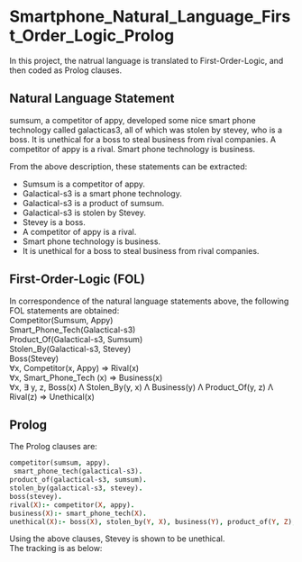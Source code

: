 # Smartphone_Natural_Language_First_Order_Logic_Prolog
In this project, the natrual language is translated to First-Order-Logic, and then coded as Prolog clauses.  

## Natural Language Statement
sumsum, a competitor of appy, developed some nice smart phone technology called galacticas3, all of which was stolen by stevey, who is a boss. It is unethical for a boss to steal business from rival companies. A competitor of appy is a rival. Smart phone technology is business.  

From the above description, these statements can be extracted:  
* Sumsum is a competitor of appy.  
* Galactical-s3 is a smart phone technology.  
* Galactical-s3 is a product of sumsum.  
* Galactical-s3 is stolen by Stevey.  
* Stevey is a boss.  
* A competitor of appy is a rival.  
* Smart phone technology is business.  
* It is unethical for a boss to steal business from rival companies.  

## First-Order-Logic (FOL)  
In correspondence of the natural language statements above, the following FOL statements are obtained:  
Competitor(Sumsum, Appy)  
Smart_Phone_Tech(Galactical-s3)  
Product_Of(Galactical-s3, Sumsum)  
Stolen_By(Galactical-s3, Stevey)  
Boss(Stevey)  
∀x, Competitor(x, Appy) ⇒ Rival(x)  
∀x, Smart_Phone_Tech (x) ⇒ Business(x)  
∀x, ∃ y, z, Boss(x) Λ Stolen_By(y, x) Λ Business(y) Λ Product_Of(y, z) Λ Rival(z) ⇒ Unethical(x)  

## Prolog
The Prolog clauses are: 
```prolog
competitor(sumsum, appy).
 smart_phone_tech(galactical-s3).
product_of(galactical-s3, sumsum).
stolen_by(galactical-s3, stevey).
boss(stevey).
rival(X):- competitor(X, appy).
business(X):- smart_phone_tech(X).
unethical(X):- boss(X), stolen_by(Y, X), business(Y), product_of(Y, Z), rival(Z).
```

Using the above clauses, Stevey is shown to be unethical.  
The tracking is as below:   



